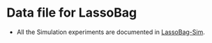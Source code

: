 # Data file for LassoBag

* All the Simulation experiments are documented in [LassoBag-Sim](https://github.com/Crazy-Jack/lassoBag-Sim.git).
